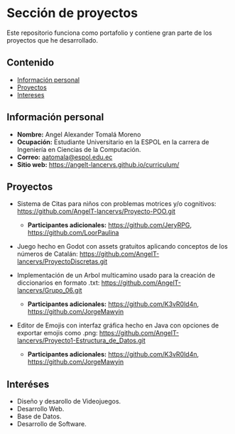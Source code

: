 # Sección de proyectos
Este repositorio funciona como portafolio y contiene gran parte de los proyectos
que he desarrollado.

## Contenido
* [Información personal](#información-personal)
* [Proyectos](#proyectos)
* [Intereses](#interéses)
  
## Información personal
* **Nombre:** Angel Alexander Tomalá Moreno
* **Ocupación:** Estudiante Universitario en la ESPOL en la carrera de Ingeniería en Ciencias de la Computación.
*  **Correo:** aatomala@espol.edu.ec
* **Sitio web:** https://angelt-lancervs.github.io/curriculum/
  
## Proyectos
* Sistema de Citas para niños con problemas motrices y/o cognitivos: https://github.com/AngelT-lancervs/Proyecto-POO.git
    * **Participantes adicionales:**  https://github.com/JeryRPG, https://github.com/LoorPaulina
      
* Juego hecho en Godot con assets gratuitos aplicando conceptos de los números de Catalán: https://github.com/AngelT-lancervs/ProyectoDiscretas.git
* Implementación de un Arbol multicamino usado para la creación de diccionarios en formato .txt: https://github.com/AngelT-lancervs/Grupo_06.git
    * **Participantes adicionales:**  https://github.com/K3vR0ld4n, https://github.com/JorgeMawyin
 
* Editor de Emojis con interfaz gráfica hecho en Java con opciones de exportar emojis como .png: https://github.com/AngelT-lancervs/Proyecto1-Estructura_de_Datos.git
    * **Participantes adicionales:**  https://github.com/K3vR0ld4n, https://github.com/JorgeMawyin

  
## Interéses
* Diseño y desarollo de Videojuegos.
* Desarrollo Web.
* Base de Datos.
* Desarrollo de Software.
